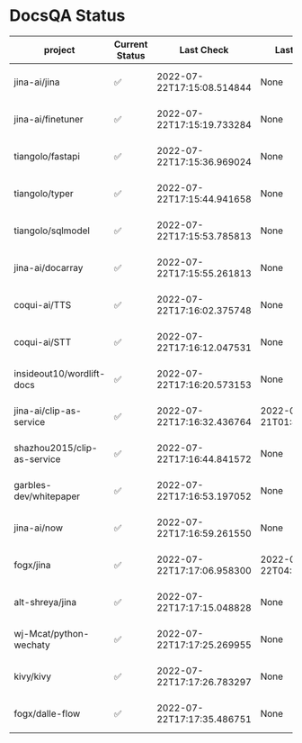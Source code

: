 # DocsQA Status

|          project          |Current Status|        Last Check        |      Last Downtime       |                      % Uptime                       |
|---------------------------|--------------|--------------------------|--------------------------|-----------------------------------------------------|
|jina-ai/jina               |✅            |2022-07-22T17:15:08.514844|None                      |100.0 (since 2022-07-20 17:11:38.421227)             |
|jina-ai/finetuner          |✅            |2022-07-22T17:15:19.733284|None                      |100.0 (since 2022-07-20 17:11:38.421227)             |
|tiangolo/fastapi           |✅            |2022-07-22T17:15:36.969024|None                      |100.0 (since 2022-07-20 17:11:38.421227)             |
|tiangolo/typer             |✅            |2022-07-22T17:15:44.941658|None                      |100.0 (since 2022-07-20 17:11:38.421227)             |
|tiangolo/sqlmodel          |✅            |2022-07-22T17:15:53.785813|None                      |100.0 (since 2022-07-20 17:11:38.421227)             |
|jina-ai/docarray           |✅            |2022-07-22T17:15:55.261813|None                      |100.0 (since 2022-07-20 17:11:38.421227)             |
|coqui-ai/TTS               |✅            |2022-07-22T17:16:02.375748|None                      |100.0 (since 2022-07-20 17:11:38.421227)             |
|coqui-ai/STT               |✅            |2022-07-22T17:16:12.047531|None                      |100.0 (since 2022-07-20 17:11:38.421227)             |
|insideout10/wordlift-docs  |✅            |2022-07-22T17:16:20.573153|None                      |100.0 (since 2022-07-20 17:11:38.421227)             |
|jina-ai/clip-as-service    |✅            |2022-07-22T17:16:32.436764|2022-07-21T01:43:26.228623|19042.85714285714 (since 2022-07-20 17:11:38.421227) |
|shazhou2015/clip-as-service|✅            |2022-07-22T17:16:44.841572|None                      |100.0 (since 2022-07-20 17:11:38.421227)             |
|garbles-dev/whitepaper     |✅            |2022-07-22T17:16:53.197052|None                      |100.0 (since 2022-07-22 05:15:25.212266)             |
|jina-ai/now                |✅            |2022-07-22T17:16:59.261550|None                      |100.0 (since 2022-07-20 17:11:38.421227)             |
|fogx/jina                  |✅            |2022-07-22T17:17:06.958300|2022-07-22T04:27:22.362299|25636.280487804877 (since 2022-07-20 17:11:38.421227)|
|alt-shreya/jina            |✅            |2022-07-22T17:17:15.048828|None                      |100.0 (since 2022-07-20 17:11:38.421227)             |
|wj-Mcat/python-wechaty     |✅            |2022-07-22T17:17:25.269955|None                      |100.0 (since 2022-07-20 17:11:38.421227)             |
|kivy/kivy                  |✅            |2022-07-22T17:17:26.783297|None                      |100.0 (since 2022-07-20 17:11:38.421227)             |
|fogx/dalle-flow            |✅            |2022-07-22T17:17:35.486751|None                      |100.0 (since 2022-07-20 17:11:38.421227)             |
